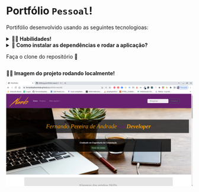 # Portfólio `Pessoal`!
Portifólio desenvolvido usando as seguintes tecnologioas: 

<details>
  <summary><strong>👨‍💻 Habilidades!</strong></summary>

🚵 Habilidades exercitadas: </br>

-   Praticar `css`; </br>
-   Praticar `html`; </br>
-   Praticar `javascript`; </br>
-   Praticar `reactjs`; </br>
-   Praticar `bootstrap`. </br>
-   Praticar `deploy`. </br>
-   Praticar `https://formsubmit.co`. </br>

</details>

<details>
  <summary>
    <b>👀 Como instalar as dependências e rodar a aplicação?</b>
        <p>Faça o clone do repositório 🍛</p>
  </summary>

Instale as dependências com o comando:

```bash
npm install ou npm i
```

Certifique-se de que tem o nodemon instalado na máquina, e rode esse comando para iniciar a aplicação:

```bash
npm start
```

Agora abra seu navegador em = http://localhost:3000/#/

 Pronto !!! :)

</details>

<strong>👨‍💻 Imagem do projeto rodando localmente!</strong>

![projeto-rodando](/public/portfolio.png)
